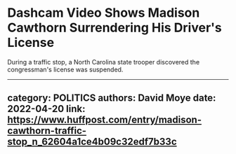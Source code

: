 # Dashcam Video Shows Madison Cawthorn Surrendering His Driver's License

During a traffic stop, a North Carolina state trooper discovered the congressman's license was suspended.

---
category: POLITICS
authors: David Moye
date: 2022-04-20
link: https://www.huffpost.com/entry/madison-cawthorn-traffic-stop_n_62604a1ce4b09c32edf7b33c
---
